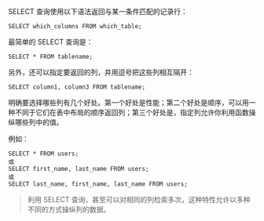 SELECT 查询使用以下语法返回与某一条件匹配的记录行：

```
SELECT which_columns FROM which_table;
```

最简单的 SELECT 查询是：

```
SELECT * FROM tablename;
```

另外，还可以指定要返回的列，并用逗号把这些列相互隔开：

```
SELECT column1, column3 FROM tablename;
```

明确要选择哪些列有几个好处。第一个好处是性能；第二个好处是顺序，可以用一种不同于它们在表中布局的顺序返回列；第三个好处是，指定列允许你利用函数操纵哪些列中的值。

例如：

```
SELECT * FROM users;
或
SELECT first_name, last_name FROM users;
或
SELECT last_name, first_name, last_name FROM users;
```

> 利用 SELECT 查询，甚至可以对相同的列检索多次，这种特性允许以多种不同的方式操纵列的数据。
